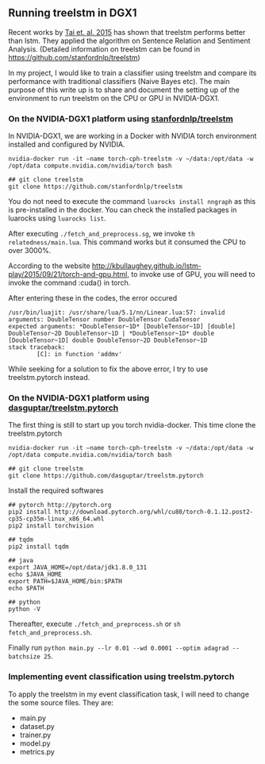 ## Running treelstm in DGX1

Recent works by [Tai et. al. 2015](https://arxiv.org/abs/1503.00075) has shown that treelstm performs better than lstm. They applied the algorithm on Sentence Relation and Sentiment Analysis. (Detailed information on treelstm can be found in https://github.com/stanfordnlp/treelstm)

In my project, I would like to train a classifier using treelstm and compare its performance with traditional classifiers (Naive Bayes etc). The main purpose of this write up is to share and document the setting up of the environment to run treelstm on the CPU or GPU in NVIDIA-DGX1. 

### On the NVIDIA-DGX1 platform using [stanfordnlp/treelstm](https://github.com/stanfordnlp/treelstm)
In NVIDIA-DGX1, we are working in a Docker with NVIDIA torch environment installed and configured by NVIDIA. 

```
nvidia-docker run -it —name torch-cph-treelstm -v ~/data:/opt/data -w /opt/data compute.nvidia.com/nvidia/torch bash

## git clone treelstm
git clone https://github.com/stanfordnlp/treelstm
```

You do not need to execute the command `luarocks install nngraph` as this is pre-installed in the docker. You can check the installed packages in luarocks using `luarocks list`.

After executing `./fetch_and_preprocess.sg`, we invoke `th relatedness/main.lua`. This command works but it consumed the CPU to over 3000%. 

According to the website http://kbullaughey.github.io/lstm-play/2015/09/21/torch-and-gpu.html, to invoke use of GPU, you will need to invoke the command :cuda() in torch.  

After entering these in the codes, the error occured
```
/usr/bin/luajit: /usr/share/lua/5.1/nn/Linear.lua:57: invalid arguments: DoubleTensor number DoubleTensor CudaTensor 
expected arguments: *DoubleTensor~1D* [DoubleTensor~1D] [double] DoubleTensor~2D DoubleTensor~1D | *DoubleTensor~1D* double [DoubleTensor~1D] double DoubleTensor~2D DoubleTensor~1D
stack traceback:
        [C]: in function 'addmv'
```

While seeking for a solution to fix the above error, I try to use treelstm.pytorch instead.


### On the NVIDIA-DGX1 platform using [dasguptar/treelstm.pytorch](https://github.com/dasguptar/treelstm.pytorch)
The first thing is still to start up you torch nvidia-docker. This time clone the treelstm.pytorch
```
nvidia-docker run -it —name torch-cph-treelstm -v ~/data:/opt/data -w /opt/data compute.nvidia.com/nvidia/torch bash

## git clone treelstm
git clone https://github.com/dasguptar/treelstm.pytorch
```

Install the required softwares
```
## pytorch http://pytorch.org 
pip2 install http://download.pytorch.org/whl/cu80/torch-0.1.12.post2-cp35-cp35m-linux_x86_64.whl 
pip2 install torchvision

## tqdm
pip2 install tqdm

## java 
export JAVA_HOME=/opt/data/jdk1.8.0_131
echo $JAVA_HOME
export PATH=$JAVA_HOME/bin:$PATH
echo $PATH

## python
python -V
```

Thereafter, execute `./fetch_and_preprocess.sh` or `sh fetch_and_preprocess.sh`.

Finally run `python main.py --lr 0.01 --wd 0.0001 --optim adagrad --batchsize 25`.

### Implementing event classification using treelstm.pytorch

To apply the treelstm in my event classification task, I will need to change the some source files. They are:
- main.py
- dataset.py
- trainer.py
- model.py
- metrics.py


